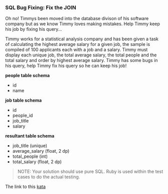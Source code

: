 ### SQL Bug Fixing: Fix the JOIN

Oh no! Timmys been moved into the database divison of his software company but as we know Timmy loves making mistakes. Help Timmy keep his job by fixing his query...

Timmy works for a statistical analysis company and has been given a task of calculating the highest average salary for a given job, the sample is compiled of 100 applicants each with a job and a salary. Timmy must display each unique job, the total average salary, the total people and the total salary and order by highest average salary. Timmy has some bugs in his query, help Timmy fix his query so he can keep his job!

**people table schema**  
* id
* name

**job table schema**
* id
* people_id
* job_title
* salary

**resultant table schema**
* job_title (unique)
* average_salary (float, 2 dp)
* total_people (int)
* total_salary (float, 2 dp)

>NOTE: Your solution should use pure SQL. Ruby is used within the test cases to do the actual testing.  

The link to this [kata](https://www.codewars.com/kata/sql-bug-fixing-fix-the-join/sql)
